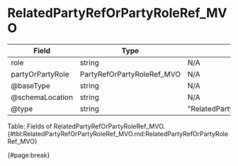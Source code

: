 <!--
    ATTENTION: This file was generated via gradle!
               Do NOT manually edit this file! Any such changes will be overwritten!
-->

# RelatedPartyRefOrPartyRoleRef_MVO

| Field | Type | Format | Required |
| ------- | ------- | ------- | --- |
| role | string | N/A | No |
| partyOrPartyRole | PartyRefOrPartyRoleRef_MVO | N/A | No |
| @baseType | string | N/A | No |
| @schemaLocation | string | N/A | No |
| @type | string | "RelatedPartyRefOrPartyRoleRef" | Yes |

Table: Fields of RelatedPartyRefOrPartyRoleRef_MVO. {#tbl:RelatedPartyRefOrPartyRoleRef_MVO.md:RelatedPartyRefOrPartyRoleRef_MVO}

{#page:break}
